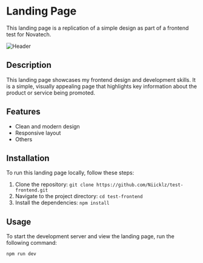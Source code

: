 # Landing Page

This landing page is a replication of a simple design as part of a frontend test for Novatech.

![Header](https://res.cloudinary.com/dooazvgi7/image/upload/v1707481664/AllProjects/Grab_r21f1q.png)

## Description

This landing page showcases my frontend design and development skills. It is a simple, visually appealing page that highlights key information about the product or service being promoted.

## Features

- Clean and modern design
- Responsive layout
- Others

## Installation

To run this landing page locally, follow these steps:

1. Clone the repository: `git clone https://github.com/Niicklz/test-frontend.git`
2. Navigate to the project directory: `cd test-frontend`
3. Install the dependencies: `npm install`

## Usage

To start the development server and view the landing page, run the following command:

```bash
npm run dev
```
